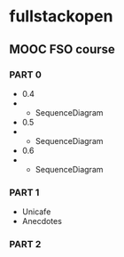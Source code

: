 # fullstackopen

## MOOC FSO course

### PART 0

- 0.4
- - SequenceDiagram
- 0.5
- - SequenceDiagram
- 0.6
- - SequenceDiagram

### PART 1

- Unicafe
- Anecdotes

### PART 2

